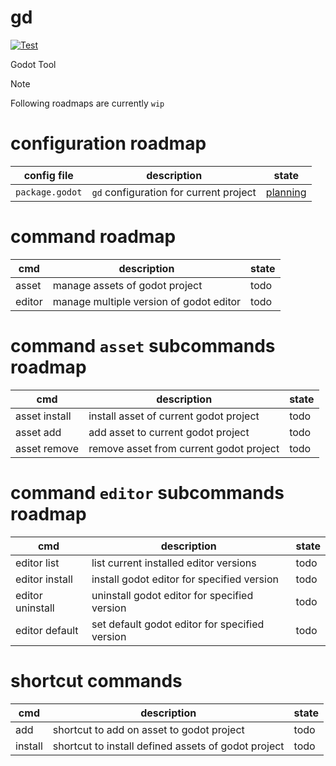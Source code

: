 # gd

[![Test](https://github.com/godot-services/gd/actions/workflows/test.yml/badge.svg)](https://github.com/godot-services/gd/actions/workflows/test.yml)

Godot Tool

> [!NOTE]
> Following roadmaps are currently `wip`

# configuration roadmap

| config file     | description                            | state                                    |
| --------------- | -------------------------------------- | ---------------------------------------- |
| `package.godot` | `gd` configuration for current project | [planning](/docs/configuration-files.md) |

# command roadmap

| cmd    | description                             | state |
| ------ | --------------------------------------- | ----- |
| asset  | manage assets of godot project          | todo  |
| editor | manage multiple version of godot editor | todo  |

# command `asset` subcommands roadmap

| cmd           | description                             | state |
| ------------- | --------------------------------------- | ----- |
| asset install | install asset of current godot project  | todo  |
| asset add     | add asset to current godot project      | todo  |
| asset remove  | remove asset from current godot project | todo  |

# command `editor` subcommands roadmap

| cmd              | description                                    | state |
| ---------------- | ---------------------------------------------- | ----- |
| editor list      | list current installed editor versions         | todo  |
| editor install   | install godot editor for specified version     | todo  |
| editor uninstall | uninstall godot editor for specified version   | todo  |
| editor default   | set default godot editor for specified version | todo  |

# shortcut commands

| cmd     | description                                         | state |
| ------- | --------------------------------------------------- | ----- |
| add     | shortcut to add on asset to godot project           | todo  |
| install | shortcut to install defined assets of godot project | todo  |

